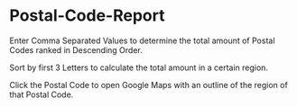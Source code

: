 # Postal-Code-Report

Enter Comma Separated Values to determine the total amount of Postal Codes ranked in Descending Order.

Sort by first 3 Letters to calculate the total amount in a certain region.

Click the Postal Code to open Google Maps with an outline of the region of that Postal Code.
